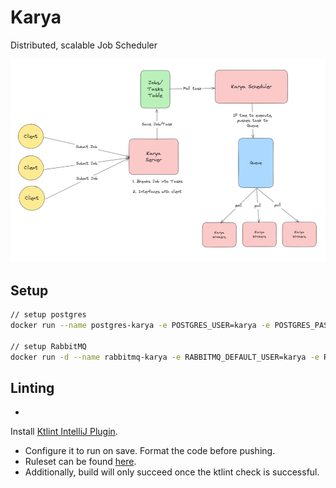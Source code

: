 # Karya

Distributed, scalable Job Scheduler

![overview.png](./docs/media/overiew.png)

## Setup

```bash
// setup postgres
docker run --name postgres-karya -e POSTGRES_USER=karya -e POSTGRES_PASSWORD=karya -e POSTGRES_DB=karya -p 5432:5432 -d postgres

// setup RabbitMQ
docker run -d --name rabbitmq-karya -e RABBITMQ_DEFAULT_USER=karya -e RABBITMQ_DEFAULT_PASS=karya -e RABBITMQ_DEFAULT_VHOST=/ -p 5672:5672 -p 15672:15672 rabbitmq:management
```

## Linting

-

Install [Ktlint IntelliJ Plugin](https://pinterest.github.io/ktlint/latest/install/setup/#ktlint-intellij-plugin-for-direct-feedback-while-coding).

- Configure it to run on save. Format the code before pushing.
- Ruleset can be found [here](./.editorconfig).
- Additionally, build will only succeed once the ktlint check is successful.
